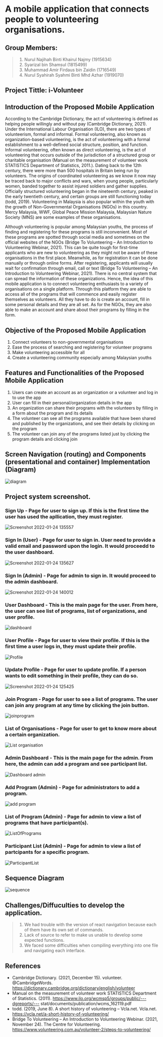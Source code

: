 # A mobile application that connects people to volunteering organisations.

## Group Members:
>1. Nurul Najihah Binti Khairul Najmy (1915634)
>2. Syarizal bin Shamsul (1815499)
>3. Muhammad Amir Firdaus bin Zaidin (1716549)
>4. Nurul Syahirah Syahmi Binti Mhd Azhar (1919070)

## Project Tittle: i-Volunteer

## Introduction of the Proposed Mobile Application
  According to the Cambridge Dictionary, the act of volunteering is defined as helping people willingly and without pay (Cambridge Dictionary, 2021). Under the International Labour Organisation (ILO), there are two types of volunteerism, formal and informal. Formal volunteering, also known as organization-based volunteering, is the act of volunteering with a formal establishment to a well-defined social structure, position, and function. Informal volunteering, often known as direct volunteering, is the act of volunteering that occurs outside of the jurisdiction of a structured group or charitable organisation (Manual on the measurement of volunteer work STATISTICS Department of Statistics, 2011.). Dating back to the 12th century, there were more than 500 hospitals in Britain being run by volunteers. The origins of coordinated volunteering as we know it now may be traced back to major conflicts and wars, when young people, particularly women, banded together to assist injured soldiers and gather supplies. Officially structured volunteering began in the nineteenth century, peaked in the early twentieth century, and certain groups are still functioning today (todd, 2019). Volunteering in Malaysia is also popular within the youth with the growth of Non-Governmental Organisations (NGOs) in this country. Mercy Malaysia, WWF, Global Peace Mission Malaysia, Malaysian Nature Society (MNS) are some examples of these organisations. 

  Although volunteering is popular among Malaysian youths, the process of finding and registering for these programs is still inconvenient. Most of these programs are spotted through  social media and sometimes on the official websites of the NGOs (Bridge To Volunteering – An Introduction to Volunteering Webinar, 2021). This can be quite tough for first-time applicants who are new to volunteering as they might not be aware of these organisations in the first place. Meanwhile, as for registration it can be done manually or through online forms. After registering, applicants will usually wait for confirmation through email, call or text (Bridge To Volunteering – An Introduction to Volunteering Webinar, 2021). There is no central system that can spread the information of these organizations. Hence, the idea of this mobile application is to connect volunteering enthusiasts to a variety of organisations on a single platform. Through this platform they are able to access all of the programs that will commence and easily register themselves as volunteers. All they have to do is create an account, fill in some personal details and they are all set. As for the NGOs, they are also able to make an account and share about their programs by filling in the form. 

## Objective of the Proposed Mobile Application
1. Connect volunteers to non-governmental organisations
2. Ease the process of searching and registering for volunteer programs
3. Make volunteering accessible for all
4. Create a volunteering community especially among Malaysian youths

## Features and Functionalities of the Proposed Mobile Application
1. Users can create an account as an organization or a volunteer and log in to use the app
2. User can fill in their personal/organization details in the app
3. An organization can share their programs with the volunteers by filling in a form about the program and its details
4. The volunteer can see all the programs available that have been shared and published by the organizations, and see their details by clicking on the program
5. The volunteer can join any of the programs listed just by clicking the program details and clicking join

## Screen Navigation (routing) and Components (presentational and container) Implementation (Diagram)
![diagram](https://user-images.githubusercontent.com/69450683/147449281-4c6d79ad-d4dd-48a2-b823-10c41aca5521.PNG)

## Project system screenshot.

### Sign Up - Page for user to sign up. If this is the first time the user has used the apllication, they must register.
![Screenshot 2022-01-24 135557](https://user-images.githubusercontent.com/74361901/150729756-77a00dac-71a6-45e4-8454-36ee6d93f7aa.jpg)
### Sign In (User) - Page for user to sign in. User need to provide a valid email and password upon the login. It would proceedd to the user dashboard.
![Screenshot 2022-01-24 135627](https://user-images.githubusercontent.com/74361901/150729825-e2114bd6-ca91-4984-ad68-3e0cfe280598.jpg)
### Sign In (Admin) - Page for admin to sign in. It would proceed to the admin dashboard.
![Screenshot 2022-01-24 140012](https://user-images.githubusercontent.com/74361901/150729998-d82a8743-0535-45d2-a6af-08242754bdc7.jpg)
### User Dashboard - This is the main page for the user. From here, the user can see list of programs, list of organizations, and user profile.
![dashboard](https://user-images.githubusercontent.com/74361901/150690317-81e5bace-6b98-4cc5-93d7-cd85e9b13855.jpg)
### User Profile - Page for user to view their profile. If this is the first time a user logs in, they must update their profile.
![Profile](https://user-images.githubusercontent.com/74361901/150690267-b98ee8db-c159-4101-8c20-90d763857dda.jpg)
### Update Profile - Page for user to update profile. If a person wants to edit something in their profile, they can do so.
![Screenshot 2022-01-24 125425](https://user-images.githubusercontent.com/74361901/150724397-3a2410e2-3a39-4195-8738-0ffca3604114.jpg)
### Join Program - Page for user to see a list of programs. The user can join any program at any time by clicking the join button.
![joinprogram](https://user-images.githubusercontent.com/69450683/150733197-63742493-3aec-4e97-939d-f6e4baf6ec3e.PNG)
### List of Organisations - Page for user to get to know more about a certain organization.
![List organisation](https://user-images.githubusercontent.com/74361901/150690435-223e16c6-b81e-4ea8-81a0-210bb1f16165.jpg)
### Admin Dashboard - This is the main page for the admin. From here, the admin can add a program and see participant list.
![Dashboard admin](https://user-images.githubusercontent.com/74361901/150690493-d45f654b-c4f1-4cc7-b57f-4cd224439afa.jpg)
### Add Program (Admin) - Page for administrators to add a program.
![add program](https://user-images.githubusercontent.com/74361901/150690536-1d5f3450-bb92-4e4f-9fd4-fd4fba99fbbd.jpg)
### List of Program (Admin) - Page for admin to view a list of programs that have participant(s).
![ListOfPrograms](https://user-images.githubusercontent.com/69450683/150736233-4a218cca-5f15-452b-a557-f7c49d2f8010.PNG)
### Participant List (Admin) - Page for admin to view a list of partcipants for a specific program.
![ParticipantList](https://user-images.githubusercontent.com/69450683/150736017-8eb23262-f878-435d-a483-658841cdc511.PNG)

## Sequence Diagram
![sequence](https://user-images.githubusercontent.com/69450683/147449293-17953c02-9064-4ff6-8cff-fedf7fd36403.PNG)
## Challenges/Diffuculties to develop the application.
>1. We had trouble with the version of react navigation because each of them have its own set of commands.
>2. Lack of source to refer to make us unable to develop some expected functions.
>3. We faced some difficulties when compiling everything into one file and navigating each interface.

## References
- Cambridge Dictionary. (2021, December 15). volunteer. @CambridgeWords. https://dictionary.cambridge.org/dictionary/english/volunteer
- Manual on the measurement of volunteer work STATISTICS Department of Statistics. (2011). https://www.ilo.org/wcmsp5/groups/public/---dgreports/--- stat/documents/publication/wcms_162119.pdf
- todd. (2019, June 8). A short history of volunteering – Vcla.net. Vcla.net. https://vcla.net/a-short-history-of-volunteering/
- Bridge To Volunteering – An Introduction to Volunteering Webinar. (2021, November 24). The Centre for Volunteering. https://www.volunteering.com.au/volunteer-2/steps-to-volunteering/
